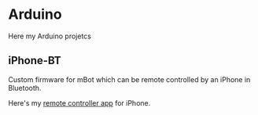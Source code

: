 # Arduino
Here my Arduino projetcs


## iPhone-BT
Custom firmware for mBot which can be remote controlled by an iPhone in Bluetooth.

Here's my [remote controller app](https://github.com/YoannLeViavant/Arduino-MBot-iPhones) for iPhone. 
